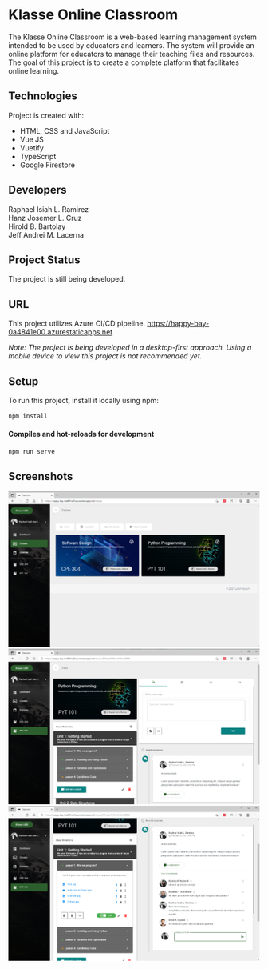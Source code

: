 # Klasse Online Classroom

The Klasse Online Classroom is a web-based learning management system intended to be used by educators and learners. The system will provide an online platform for educators to manage their teaching files and resources. The goal of this project is to create a complete platform that facilitates online learning.

## Technologies
Project is created with:
* HTML, CSS and JavaScript
* Vue JS
* Vuetify
* TypeScript
* Google Firestore

## Developers
Raphael Isiah L. Ramirez <br />
Hanz Josemer L. Cruz <br />
Hirold B. Bartolay <br />
Jeff Andrei M. Lacerna <br />

## Project Status
The project is still being developed.

## URL
This project utilizes Azure CI/CD pipeline.
https://happy-bay-0a4841e00.azurestaticapps.net

_Note: The project is being developed in a desktop-first approach. Using a mobile device to view this project is not recommended yet._

## Setup
To run this project, install it locally using npm:
```
npm install
```
#### Compiles and hot-reloads for development
```
npm run serve
```
## Screenshots

<img src="demo/classes.png">
<img src="demo/classview.png">
<img src="demo/classfilespost.png">
